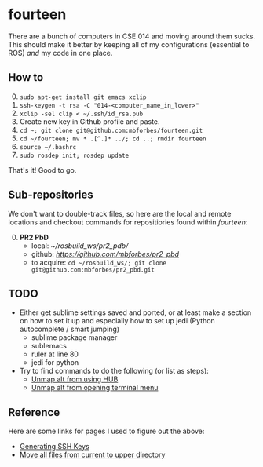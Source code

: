 # fourteen
There are a bunch of computers in CSE 014 and moving around them sucks. This should make it better by keeping all of my configurations (essential to ROS) *and* my code in one place.

## How to
0. `sudo apt-get install git emacs xclip`
0. `ssh-keygen -t rsa -C "014-<computer_name_in_lower>"`
0. `xclip -sel clip < ~/.ssh/id_rsa.pub`
0. Create new key in Github profile and paste.
0. `cd ~; git clone git@github.com:mbforbes/fourteen.git`
0. `cd ~/fourteen; mv * .[^.]* ../; cd ..; rmdir fourteen`
0. `source ~/.bashrc`
0. `sudo rosdep init; rosdep update`

That's it! Good to go.

## Sub-repositories
We don't want to double-track files, so here are the local and remote locations  and checkout commands for repositiories found within *fourteen*:

0. **PR2 PbD**
   - local: *~/rosbuild_ws/pr2_pdb/*
   - github: *https://github.com/mbforbes/pr2_pbd*
   - to acquire: `cd ~/rosbuild_ws/; git clone git@github.com:mbforbes/pr2_pbd.git`

## TODO
- Either get sublime settings saved and ported, or at least make a section on how to set it up and especially how to set up jedi (Python autocomplete / smart jumping)
  - sublime package manager
  - sublemacs
  - ruler at line 80
  - jedi for python
- Try to find commands to do the following (or list as steps):
  - [Unmap alt from using HUB](http://askubuntu.com/questions/122209/how-do-i-modify-or-disable-the-huds-use-of-the-alt-key)
  - [Unmap alt from opening terminal menu](http://stackoverflow.com/questions/14793561/emacs-in-ubuntu-terminal-meta-key-opens-menus)

## Reference
Here are some links for pages I used to figure out the above:

- [Generating SSH Keys](http://help.github.com/articles/generating-ssh-keys#platform-linux)
- [Move all files from current to upper directory](http://superuser.com/questions/62141/linux-how-to-move-all-files-from-current-directory-to-upper-directory)